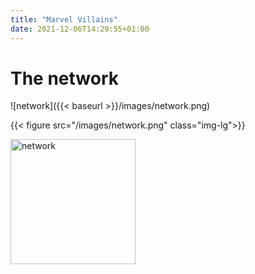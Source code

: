```yaml
---
title: "Marvel Villains"
date: 2021-12-06T14:29:55+01:00
---
```

# The network

![network]({{< baseurl >}}/images/network.png)


{{< figure src="/images/network.png" class="img-lg">}}


<img src="/images/network.png" alt="network" width="200"/>
